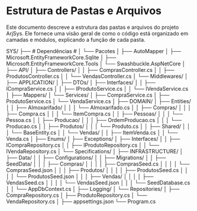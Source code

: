 # Estrutura de Pastas e Arquivos

Este documento descreve a estrutura das pastas e arquivos do projeto ArjSys.
Ele fornece uma visão geral de como o código está organizado em camadas e módulos, explicando a função de cada pasta.



SYS/
├── # Dependências #
│	└── Pacotes
│		├── AutoMapper
│		├── Microsoft.EntityFrameworkCore.Sqlite
│		├── Microsoft.EntityFrameworkCore.Tools
│		└── Swashbuckle.AspNetCore
│
├── API/
│   ├── Controllers/
│   │   ├── ComprasController.cs
│   │   ├── ProdutosController.cs
│   │   └── VendasController.cs
│   └── Middlewares/
│
├── APPLICATION/
│   ├── DTOs/
│   ├── Interfaces/
│   │   ├── ICompraService.cs
│   │   ├── IProdutoService.cs
│   │   └── IVendaService.cs
│   ├── Mappers/
│   └── Services/
│       ├── CompraService.cs
│       ├── ProdutoService.cs
│       └── VendaService.cs
│
├── DOMAIN/
│   ├── Entities/
│   │   ├── Almoxarifado/
│   │   │   └── Almoxarifado.cs
│   │   ├── Compras/
│   │   │   ├── Compra.cs
│   │   │   └── ItemCompra.cs
│   │   ├── Pessoas/
│   │   │   └── Pessoa.cs
│   │   ├── Producao/
│   │   │   ├── OrdemProducao.cs
│   │   │   └── Producao.cs
│   │   ├── Produtos/
│   │   │   └── Produto.cs
│   │   ├── Shared/
│   │   │   └── BaseEntity.cs
│   │   └── Vendas/
│   │       ├── ItemVenda.cs
│   │       └── Venda.cs
│   ├── Enums/
│   ├── Exceptions/
│   ├── Interfaces/
│   │   ├── ICompraRepository.cs
│   │   ├── IProdutoRepository.cs
│   │   └── IVendaRepository.cs
│   └── Specifications/
│
├── INFRASTRUCTURE/
│   ├── Data/
│   │   ├── Configurations/
│   │   ├── Migrations/
│   │   ├── SeedData/
│   │   │   ├── Compras/
│   │   │   │   ├── ComprasSeed.cs
│   │   │   │   └── ComprasSeed.json
│   │   │   ├── Produtos/
│   │   │   │   ├── ProdutosSeed.cs
│   │   │   │   └── ProdutosSeed.json
│   │   │   ├── Vendas/
│   │   │   │   ├── VendasSeed.cs
│   │   │   │   └── VendasSeed.json
│   │   │   └── SeedDatabase.cs
│   │   └── AppDbContext.cs
│   ├── Logging/
│   └── Repositories/
│       ├── CompraRepository.cs
│       ├── ProdutoRepository.cs
│       └── VendaRepository.cs
│
├── appsettings.json
└── Program.cs

